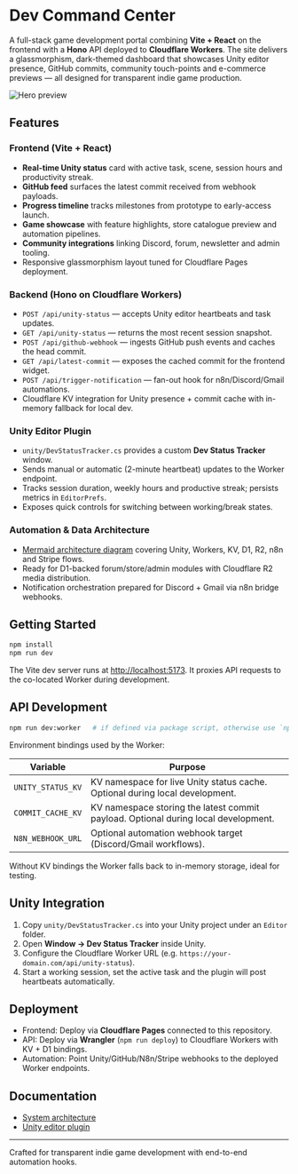 # Dev Command Center

A full-stack game development portal combining **Vite + React** on the frontend with a **Hono** API deployed to **Cloudflare Workers**. The site delivers a glassmorphism, dark-themed dashboard that showcases Unity editor presence, GitHub commits, community touch-points and e-commerce previews — all designed for transparent indie game production.

![Hero preview](https://imagedelivery.net/wSMYJvS3Xw-n339CbDyDIA/fc7b4b62-442b-4769-641b-ad4422d74300/public)

## Features

### Frontend (Vite + React)
- **Real-time Unity status** card with active task, scene, session hours and productivity streak.
- **GitHub feed** surfaces the latest commit received from webhook payloads.
- **Progress timeline** tracks milestones from prototype to early-access launch.
- **Game showcase** with feature highlights, store catalogue preview and automation pipelines.
- **Community integrations** linking Discord, forum, newsletter and admin tooling.
- Responsive glassmorphism layout tuned for Cloudflare Pages deployment.

### Backend (Hono on Cloudflare Workers)
- `POST /api/unity-status` — accepts Unity editor heartbeats and task updates.
- `GET /api/unity-status` — returns the most recent session snapshot.
- `POST /api/github-webhook` — ingests GitHub push events and caches the head commit.
- `GET /api/latest-commit` — exposes the cached commit for the frontend widget.
- `POST /api/trigger-notification` — fan-out hook for n8n/Discord/Gmail automations.
- Cloudflare KV integration for Unity presence + commit cache with in-memory fallback for local dev.

### Unity Editor Plugin
- `unity/DevStatusTracker.cs` provides a custom **Dev Status Tracker** window.
- Sends manual or automatic (2-minute heartbeat) updates to the Worker endpoint.
- Tracks session duration, weekly hours and productive streak; persists metrics in `EditorPrefs`.
- Exposes quick controls for switching between working/break states.

### Automation & Data Architecture
- [Mermaid architecture diagram](docs/architecture.md) covering Unity, Workers, KV, D1, R2, n8n and Stripe flows.
- Ready for D1-backed forum/store/admin modules with Cloudflare R2 media distribution.
- Notification orchestration prepared for Discord + Gmail via n8n bridge webhooks.

## Getting Started

```bash
npm install
npm run dev
```

The Vite dev server runs at [http://localhost:5173](http://localhost:5173). It proxies API requests to the co-located Worker during development.

## API Development

```bash
npm run dev:worker   # if defined via package script, otherwise use `npx wrangler dev`
```

Environment bindings used by the Worker:

| Variable | Purpose |
| --- | --- |
| `UNITY_STATUS_KV` | KV namespace for live Unity status cache. Optional during local development. |
| `COMMIT_CACHE_KV` | KV namespace storing the latest commit payload. Optional during local development. |
| `N8N_WEBHOOK_URL` | Optional automation webhook target (Discord/Gmail workflows). |

Without KV bindings the Worker falls back to in-memory storage, ideal for testing.

## Unity Integration

1. Copy `unity/DevStatusTracker.cs` into your Unity project under an `Editor` folder.
2. Open **Window → Dev Status Tracker** inside Unity.
3. Configure the Cloudflare Worker URL (e.g. `https://your-domain.com/api/unity-status`).
4. Start a working session, set the active task and the plugin will post heartbeats automatically.

## Deployment

- Frontend: Deploy via **Cloudflare Pages** connected to this repository.
- API: Deploy via **Wrangler** (`npm run deploy`) to Cloudflare Workers with KV + D1 bindings.
- Automation: Point Unity/GitHub/N8n/Stripe webhooks to the deployed Worker endpoints.

## Documentation

- [System architecture](docs/architecture.md)
- [Unity editor plugin](unity/DevStatusTracker.cs)

---
Crafted for transparent indie game development with end-to-end automation hooks.
